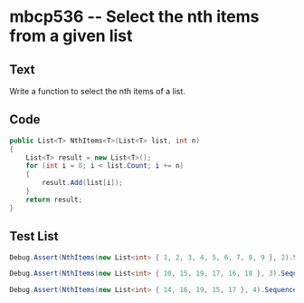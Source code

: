 # mbcp536 -- Select the nth items from a given list

## Text

Write a function to select the nth items of a list.

## Code

```csharp
public List<T> NthItems<T>(List<T> list, int n)
{
    List<T> result = new List<T>();
    for (int i = 0; i < list.Count; i += n)
    {
        result.Add(list[i]);
    }
    return result;
}
```

## Test List

```csharp
Debug.Assert(NthItems(new List<int> { 1, 2, 3, 4, 5, 6, 7, 8, 9 }, 2).SequenceEqual(new List<int> { 1, 3, 5, 7, 9 }));
```

```csharp
Debug.Assert(NthItems(new List<int> { 10, 15, 19, 17, 16, 18 }, 3).SequenceEqual(new List<int> { 10, 17 }));
```

```csharp
Debug.Assert(NthItems(new List<int> { 14, 16, 19, 15, 17 }, 4).SequenceEqual(new List<int> { 14, 17 }));
```
